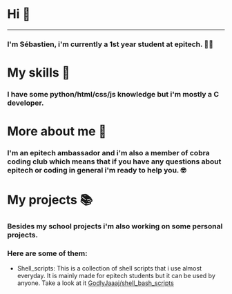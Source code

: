 # Hi 🤟
___

### I'm Sébastien, i'm currently a 1st year student at epitech. 👨‍💻

# My skills 🧠
### I have some python/html/css/js knowledge but i'm mostly a C developer.

# More about me 🤔

### I'm an epitech ambassador and i'm also a member of cobra coding club which means that if you have any questions about epitech or coding in general i'm ready to help you. 🤓


# My projects 📚

### Besides my school projects i'm also working on some personal projects.
### Here are some of them:
- Shell_scripts:
This is a collection of shell scripts that i use almost everyday. 
It is mainly made for epitech students but it can be used by anyone.
Take a look at it [GodlyJaaaj/shell_bash_scripts](https://github.com/GodlyJaaaj/shell_bash_scripts)
